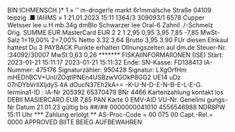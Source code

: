 BIN ICHMENSCH )* 1 » '’ m-droger!e markt 6r!mmalsche Straße 04109 leipzig .■ lAlilMS » 1 21.01.2023 15:11 1364/3 309093/1 6578 Cupper Wetsser lee u.H mb.34g dmBlo Schwarzer lee Oral-6 Zahnil ./-Schmelz Orig. SUMME EUR MasterCard EUR 2 2 1 2,95 0,95 3,95 7,85 -7,85 MwSt-Salz 1=19,00% 2=7,00% Netto 3.32 3,64 Brutto 3,95 3.90 FUr diesen Elnkaul hattest Du 3 PAYBACK Punkte erhalten Ollnungszelten aul dm.de Steuer-Nr. :34092/30007 MwSt 0,63 0,26 ******* FISKAIINFORMAIIONEN (ISE) Start: 2023-01-21 15:11:17 2023-01-21 15:11:32 Ende: SN-Kasse: FD138413 lA-Nummer: 475176 Signaturzähler: 950428 Signatur: LXgOrfHm mHEDhBCV+Unl/ZOqtlPNEn4USBzwVGOkP8GG2 UE14 uDz 07nDYbVrllXIjdyS 4A dOucN37Eh2kA== -K-U-N-D-E-N-B-E-L-E-G. Iermina1-ID : lA-Nr 205392 65370479 BNr 4466 Kartenzahlung kontakt los DEBIl MASIERCARD EUR 7,85 PAN Karte 0 EMV-AID VU-Nr. Genelimi gungs-Nr Datum 21.01.23 gültig bis ##/## 0000000041010 4556546988 NDR8PW 15:11 Uhr *** Zahlung erlolgt ** AS-Proc-Code = 00 075 00 Capt.-Rel.= 0000 APPROVED BIITE BEIEG AUFBEWAHREN